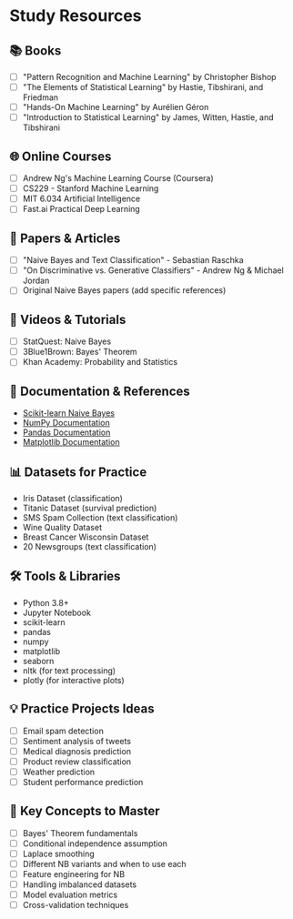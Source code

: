 # Study Resources

## 📚 Books
- [ ] "Pattern Recognition and Machine Learning" by Christopher Bishop
- [ ] "The Elements of Statistical Learning" by Hastie, Tibshirani, and Friedman
- [ ] "Hands-On Machine Learning" by Aurélien Géron
- [ ] "Introduction to Statistical Learning" by James, Witten, Hastie, and Tibshirani

## 🌐 Online Courses
- [ ] Andrew Ng's Machine Learning Course (Coursera)
- [ ] CS229 - Stanford Machine Learning
- [ ] MIT 6.034 Artificial Intelligence
- [ ] Fast.ai Practical Deep Learning

## 📄 Papers & Articles
- [ ] "Naive Bayes and Text Classification" - Sebastian Raschka
- [ ] "On Discriminative vs. Generative Classifiers" - Andrew Ng & Michael Jordan
- [ ] Original Naive Bayes papers (add specific references)

## 🎥 Videos & Tutorials
- [ ] StatQuest: Naive Bayes
- [ ] 3Blue1Brown: Bayes' Theorem
- [ ] Khan Academy: Probability and Statistics

## 🔗 Documentation & References
- [Scikit-learn Naive Bayes](https://scikit-learn.org/stable/modules/naive_bayes.html)
- [NumPy Documentation](https://numpy.org/doc/)
- [Pandas Documentation](https://pandas.pydata.org/docs/)
- [Matplotlib Documentation](https://matplotlib.org/stable/contents.html)

## 📊 Datasets for Practice
- Iris Dataset (classification)
- Titanic Dataset (survival prediction)
- SMS Spam Collection (text classification)
- Wine Quality Dataset
- Breast Cancer Wisconsin Dataset
- 20 Newsgroups (text classification)

## 🛠️ Tools & Libraries
- Python 3.8+
- Jupyter Notebook
- scikit-learn
- pandas
- numpy
- matplotlib
- seaborn
- nltk (for text processing)
- plotly (for interactive plots)

## 💡 Practice Projects Ideas
- [ ] Email spam detection
- [ ] Sentiment analysis of tweets
- [ ] Medical diagnosis prediction
- [ ] Product review classification
- [ ] Weather prediction
- [ ] Student performance prediction

## 🎯 Key Concepts to Master
- [ ] Bayes' Theorem fundamentals
- [ ] Conditional independence assumption
- [ ] Laplace smoothing
- [ ] Different NB variants and when to use each
- [ ] Feature engineering for NB
- [ ] Handling imbalanced datasets
- [ ] Model evaluation metrics
- [ ] Cross-validation techniques
